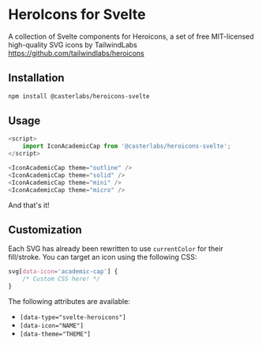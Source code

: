 # HeroIcons for Svelte

A collection of Svelte components for Heroicons, a set of free MIT-licensed high-quality SVG icons by TailwindLabs https://github.com/tailwindlabs/heroicons

## Installation

```bash
npm install @casterlabs/heroicons-svelte
```

## Usage

```javascript
<script>
    import IconAcademicCap from '@casterlabs/heroicons-svelte';
</script>

<IconAcademicCap theme="outline" />
<IconAcademicCap theme="solid" />
<IconAcademicCap theme="mini" />
<IconAcademicCap theme="micro" />
```

And that's it!

## Customization

Each SVG has already been rewritten to use `currentColor` for their fill/stroke. You can target an icon using the following CSS:

```css
svg[data-icon='academic-cap'] {
	/* Custom CSS here! */
}
```

The following attributes are available:

- `[data-type="svelte-heroicons"]`
- `[data-icon="NAME"]`
- `[data-theme="THEME"]`
